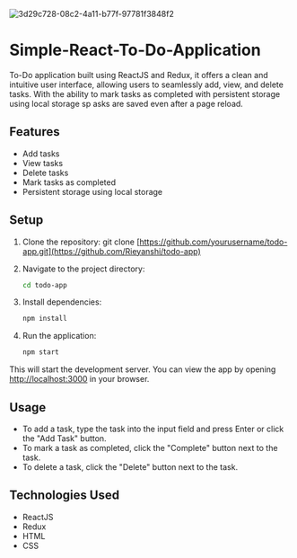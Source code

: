
![3d29c728-08c2-4a11-b77f-97781f3848f2](https://github.com/Rieyanshi/todo-app/assets/86876634/98cbd35c-6cc8-4c28-b8f2-7780fcd9ebf6)

# Simple-React-To-Do-Application
To-Do application built using ReactJS and Redux, it offers a clean and intuitive user interface, allowing users to seamlessly add, view, and delete tasks. With the ability to mark tasks as completed with persistent storage using local storage sp asks are saved even after a page reload.

## Features

- Add tasks
- View tasks
- Delete tasks
- Mark tasks as completed
- Persistent storage using local storage

## Setup

1. Clone the repository:
     git clone [https://github.com/yourusername/todo-app.git](https://github.com/Rieyanshi/todo-app)

2. Navigate to the project directory:
     ```sh
   cd todo-app
     ```
 
4. Install dependencies:
   ```sh
   npm install
     ```
5. Run the application:
   ```sh
   npm start
   ```


This will start the development server. You can view the app by opening [http://localhost:3000](http://localhost:3000) in your browser.

## Usage

- To add a task, type the task into the input field and press Enter or click the "Add Task" button.
- To mark a task as completed, click the "Complete" button next to the task.
- To delete a task, click the "Delete" button next to the task.

## Technologies Used

- ReactJS
- Redux
- HTML
- CSS



